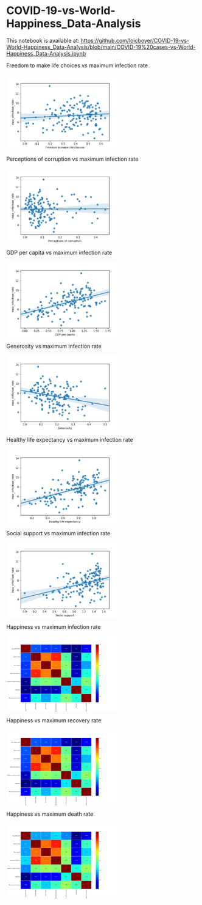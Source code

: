 # COVID-19-vs-World-Happiness_Data-Analysis


This notebook is available at: https://github.com/loicboyer/COVID-19-vs-World-Happiness_Data-Analysis/blob/main/COVID-19%20cases-vs-World-Happiness_Data-Analysis.ipynb


Freedom to make life choices vs maximum infection rate

<img src="https://github.com/loicboyer/COVID-19-vs-World-Happiness_Data-Analysis/blob/main/img/FreedomConfirmed.png" width=300, align="center">


Perceptions of corruption vs maximum infection rate

<img src="https://raw.githubusercontent.com/loicboyer/COVID-19-vs-World-Happiness_Data-Analysis/main/img/CorruptionConfirmed.png" width=300, align="center">


GDP per capita vs maximum infection rate

<img src="https://github.com/loicboyer/COVID-19-vs-World-Happiness_Data-Analysis/blob/main/img/GDPConfirmed.png" width=300, align="center">


Generosity vs maximum infection rate

<img src="https://github.com/loicboyer/COVID-19-vs-World-Happiness_Data-Analysis/blob/main/img/GenerosityConfirmed.png" width=300, align="center">


Healthy life expectancy vs maximum infection rate

<img src="https://github.com/loicboyer/COVID-19-vs-World-Happiness_Data-Analysis/blob/main/img/LifeConfirmed.png" width=300, align="center">


Social support vs maximum infection rate

<img src="https://github.com/loicboyer/COVID-19-vs-World-Happiness_Data-Analysis/blob/main/img/SocialConfirmed.png" width=300, align="center">


Happiness vs maximum infection rate 

<img src="https://github.com/loicboyer/COVID-19-vs-World-Happiness_Data-Analysis/blob/main/img/heatmapconfirmed.png" width=300, align="center">


Happiness vs maximum recovery rate

<img src="https://github.com/loicboyer/COVID-19-vs-World-Happiness_Data-Analysis/blob/main/img/heatmaprecoveries.png" width=300, align="center">


Happiness vs maximum death rate

<img src="https://github.com/loicboyer/COVID-19-vs-World-Happiness_Data-Analysis/blob/main/img/heatmapdeaths.png" width=300, align="center">
